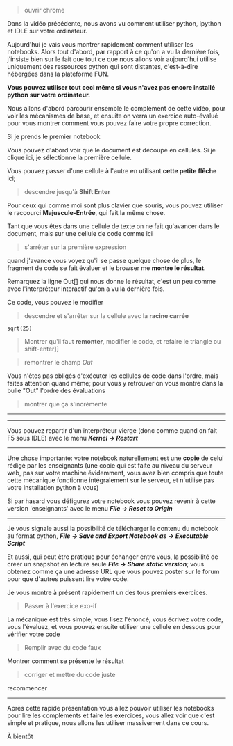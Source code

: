 > ouvrir chrome

Dans la vidéo précédente, nous avons vu comment utiliser python,
ipython et IDLE sur votre ordinateur.

Aujourd'hui je vais vous montrer rapidement comment utiliser les
notebooks. Alors tout d'abord, par rapport à ce qu'on a vu la dernière
fois, j'insiste bien sur le fait que tout ce que nous allons voir
aujourd'hui utilise uniquement des ressources python qui sont distantes,
c'est-à-dire hébergées dans la plateforme FUN.

**Vous pouvez utiliser tout ceci même si vous n'avez pas encore
installé python sur votre ordinateur.**

Nous allons d'abord parcourir ensemble le complément de cette vidéo, pour
voir les mécanismes de base, et ensuite on verra un exercice auto-évalué
pour vous montrer comment vous pouvez faire votre propre correction.

Si je prends le premier notebook

Vous pouvez d'abord voir que le document est découpé en cellules. Si
je clique ici, je sélectionne la première cellule.

Vous pouvez passer d'une cellule à l'autre en utilisant **cette petite
flêche** ici;

> descendre jusqu'à **Shift Enter**

Pour ceux qui comme moi sont plus clavier que souris, vous pouvez
utiliser le raccourci **Majuscule-Entrée**, qui fait la même chose.

Tant que vous êtes dans une cellule de texte on ne fait qu'avancer
dans le document, mais sur une cellule de code comme ici

> s'arrêter sur la première expression

quand j'avance vous voyez qu'il se passe quelque chose de plus, le
fragment de code se fait évaluer et le browser me **montre le résultat**.

Remarquez la ligne Out[] qui nous donne le résultat, c'est un peu
comme avec l'interpréteur interactif qu'on a vu la dernière fois.

Ce code, vous pouvez le modifier

> descendre et s'arrêter sur la cellule avec la **racine carrée**

```
sqrt(25)
```

> Montrer qu'il faut **remonter**, modifier le code, et refaire le triangle ou shift-enter]]


> remontrer le champ *Out*

Vous n'êtes pas obligés d'exécuter les cellules de code dans l'ordre,
mais faites attention quand même; pour vous y retrouver  on vous
montre dans la bulle "Out" l'ordre des évaluations

> montrer que ça s'incrémente

*************
*************

Vous pouvez repartir d'un interpréteur vierge (donc comme quand on
fait F5 sous IDLE) avec le menu ***Kernel -> Restart***

------------
Une chose importante: votre notebook naturellement est une
**copie** de celui rédigé par les enseignants (une copie qui est faite au niveau
du serveur web, pas sur votre machine évidemment, vous avez bien
compris que toute cette mécanique fonctionne intégralement sur le
serveur, et n'utilise pas votre installation python à vous)

Si par hasard vous défigurez votre notebook vous pouvez revenir à
cette version 'enseignants' avec le menu ***File -> Reset to Origin***

------------
Je vous signale aussi la possibilité de télécharger le contenu du
notebook au format python, ***File -> Save and Export Notebook as -> Executable Script***

Et aussi, qui peut être pratique pour échanger entre vous, la
possibilité de créer un snapshot en lecture seule ***File -> Share
static version***;
vous obtenez comme ça une adresse URL que vous
pouvez poster sur le forum pour que d'autres puissent lire votre code.

Je vous montre à présent rapidement un des tous premiers exercices.

> Passer à l'exercice exo-if

La mécanique est très simple, vous lisez l'énoncé, vous écrivez votre
code, vous l'évaluez, et vous pouvez ensuite utiliser une cellule en
dessous pour vérifier votre code

> Remplir avec du code faux

Montrer comment se présente le résultat

> corriger et mettre du code juste

recommencer

---

Après cette rapide présentation vous allez pouvoir utiliser les notebooks pour lire les compléments et faire les exercices, vous allez voir que c'est simple et pratique, nous allons les utiliser massivement dans ce cours.

À bientôt
